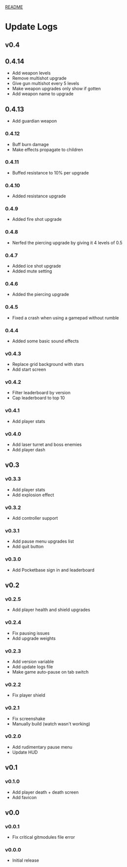 [README](README.md)

# Update Logs

## v0.4

## 0.4.14
- Add weapon levels
- Remove multishot upgrade
- Give gun multishot every 5 levels
- Make weapon upgrades only show if gotten
- Add weapon name to upgrade

## 0.4.13
- Add guardian weapon

### 0.4.12
- Buff burn damage
- Make effects propagate to children

### 0.4.11
- Buffed resistance to 10% per upgrade

### 0.4.10
- Added resistance upgrade

### 0.4.9
- Added fire shot upgrade

### 0.4.8
- Nerfed the piercing upgrade by giving it 4 levels of 0.5

### 0.4.7
- Added ice shot upgrade
- Added mute setting

### 0.4.6
- Added the piercing upgrade

### 0.4.5
- Fixed a crash when using a gamepad without rumble

### 0.4.4
- Added some basic sound effects

### v0.4.3
- Replace grid background with stars
- Add start screen

### v0.4.2
- Filter leaderboard by version
- Cap leaderboard to top 10

### v0.4.1
- Add player stats

### v0.4.0
- Add laser turret and boss enemies
- Add player dash

## v0.3

### v0.3.3
- Add player stats
- Add explosion effect

### v0.3.2
- Add controller support

### v0.3.1
- Add pause menu upgrades list
- Add quit button

### v0.3.0
- Add Pocketbase sign in and leaderboard

## v0.2

### v0.2.5
- Add player health and shield upgrades

### v0.2.4
- Fix pausing issues
- Add upgrade weights

### v0.2.3
- Add version variable
- Add update logs file
- Make game auto-pause on tab switch

### v0.2.2
- Fix player shield

### v0.2.1
- Fix screenshake
- Manually build (watch wasn't working)

### v0.2.0
- Add rudimentary pause menu
- Update HUD

## v0.1

### v0.1.0
- Add player death + death screen
- Add favicon

## v0.0

### v0.0.1
- Fix critical gitmodules file error

### v0.0.0
- Initial release
